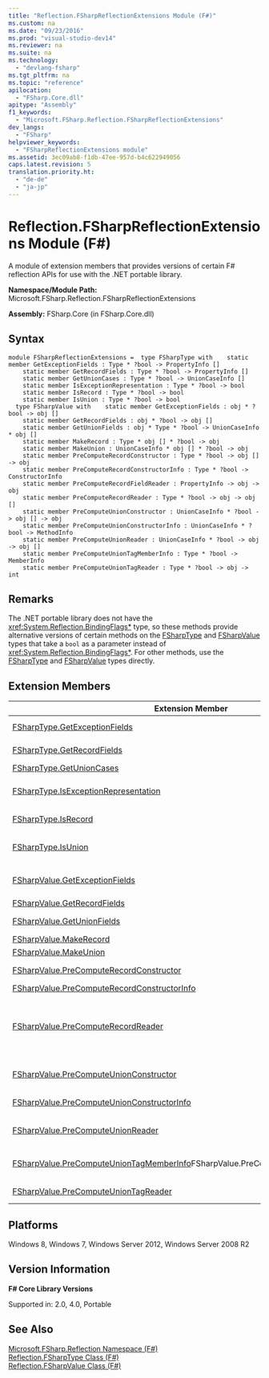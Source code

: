 ```yaml
---
title: "Reflection.FSharpReflectionExtensions Module (F#)"
ms.custom: na
ms.date: "09/23/2016"
ms.prod: "visual-studio-dev14"
ms.reviewer: na
ms.suite: na
ms.technology: 
  - "devlang-fsharp"
ms.tgt_pltfrm: na
ms.topic: "reference"
apilocation: 
  - "FSharp.Core.dll"
apitype: "Assembly"
f1_keywords: 
  - "Microsoft.FSharp.Reflection.FSharpReflectionExtensions"
dev_langs: 
  - "FSharp"
helpviewer_keywords: 
  - "FSharpReflectionExtensions module"
ms.assetid: 3ec09ab8-f1db-47ee-957d-b4c622949056
caps.latest.revision: 5
translation.priority.ht: 
  - "de-de"
  - "ja-jp"
---
```

# Reflection.FSharpReflectionExtensions Module (F#)
A module of extension members that provides versions of certain F# reflection APIs for use with the .NET portable library.  
  
 **Namespace/Module Path:** Microsoft.FSharp.Reflection.FSharpReflectionExtensions  
  
 **Assembly:** FSharp.Core (in FSharp.Core.dll)  
  
## Syntax  
  
```  
module FSharpReflectionExtensions =  type FSharpType with    static member GetExceptionFields : Type * ?bool -> PropertyInfo []  
    static member GetRecordFields : Type * ?bool -> PropertyInfo []  
    static member GetUnionCases : Type * ?bool -> UnionCaseInfo []  
    static member IsExceptionRepresentation : Type * ?bool -> bool  
    static member IsRecord : Type * ?bool -> bool  
    static member IsUnion : Type * ?bool -> bool  
  type FSharpValue with    static member GetExceptionFields : obj * ?bool -> obj []  
    static member GetRecordFields : obj * ?bool -> obj []  
    static member GetUnionFields : obj * Type * ?bool -> UnionCaseInfo * obj []  
    static member MakeRecord : Type * obj [] * ?bool -> obj  
    static member MakeUnion : UnionCaseInfo * obj [] * ?bool -> obj  
    static member PreComputeRecordConstructor : Type * ?bool -> obj [] -> obj  
    static member PreComputeRecordConstructorInfo : Type * ?bool -> ConstructorInfo  
    static member PreComputeRecordFieldReader : PropertyInfo -> obj -> obj  
    static member PreComputeRecordReader : Type * ?bool -> obj -> obj []  
    static member PreComputeUnionConstructor : UnionCaseInfo * ?bool -> obj [] -> obj  
    static member PreComputeUnionConstructorInfo : UnionCaseInfo * ?bool -> MethodInfo  
    static member PreComputeUnionReader : UnionCaseInfo * ?bool -> obj -> obj []  
    static member PreComputeUnionTagMemberInfo : Type * ?bool -> MemberInfo  
    static member PreComputeUnionTagReader : Type * ?bool -> obj -> int  
```  
  
## Remarks  
 The .NET portable library does not have the <xref:System.Reflection.BindingFlags*> type, so these methods provide alternative versions of certain methods on the [FSharpType](../vs140/reflection.fsharptype-class--fsharp-.md) and [FSharpValue](../vs140/reflection.fsharpvalue-class--fsharp-.md) types that take a `bool` as a parameter instead of <xref:System.Reflection.BindingFlags*>. For other methods, use the [FSharpType](../vs140/reflection.fsharptype-class--fsharp-.md) and [FSharpValue](../vs140/reflection.fsharpvalue-class--fsharp-.md) types directly.  
  
## Extension Members  
  
|Extension Member|Description|  
|----------------------|-----------------|  
|[FSharpType.GetExceptionFields](../vs140/fsharptype.getexceptionfields-method--fsharp-.md)|Reads all the fields from an F# exception declaration, in declaration order.|  
|[FSharpType.GetRecordFields](../vs140/fsharptype.getrecordfields-method--fsharp-.md)|Reads all the fields from a record value, in declaration order.|  
|[FSharpType.GetUnionCases](../vs140/fsharptype.getunioncases-method--fsharp-.md)|Gets the cases of a union type.|  
|[FSharpType.IsExceptionRepresentation](../vs140/fsharptype.isexceptionrepresentation-method--fsharp-.md)|Returns true if the given type is a representation of an F# exception declaration.|  
|[FSharpType.IsRecord](../vs140/fsharptype.isrecord-method--fsharp-.md)|Returns true if the type is a representation of an F# record type.|  
|[FSharpType.IsUnion](../vs140/fsharptype.isunion-method--fsharp-.md)|Returns true if the given type is a representation of an F# union type or the runtime type of a value of that type.|  
|[FSharpValue.GetExceptionFields](../vs140/fsharpvalue.getexceptionfields-method--fsharp-.md)|Reads all the fields from a value built using an instance of an F# exception declaration.|  
|[FSharpValue.GetRecordFields](../vs140/fsharpvalue.getrecordfields-method--fsharp-.md)|Reads all the fields from a record value.|  
|[FSharpValue.GetUnionFields](../vs140/fsharpvalue.getunionfields-method--fsharp-.md)|Identify the union case and its fields for an object.|  
|[FSharpValue.MakeRecord](../vs140/fsharpvalue.makerecord-method--fsharp-.md)|Creates an instance of a record type.|  
|[FSharpValue.MakeUnion](../vs140/fsharpvalue.makeunion-method--fsharp-.md)|Create a union case value.|  
|[FSharpValue.PreComputeRecordConstructor](../vs140/fsharpvalue.precomputerecordconstructor-method--fsharp-.md)|Precompute a function for constructing a record value.|  
|[FSharpValue.PreComputeRecordConstructorInfo](../vs140/fsharpvalue.precomputerecordconstructorinfo-method--fsharp-.md)|Get a ConstructorInfo for a record type.|  
|[FSharpValue.PreComputeRecordReader](../vs140/fsharpvalue.precomputerecordreader-method--fsharp-.md)|Precompute a function for reading all the fields from a record. The fields are returned in the same order as the fields reported by a call to Microsoft.FSharp.Reflection.Type.GetInfo for this type.|  
|[FSharpValue.PreComputeUnionConstructor](../vs140/fsharpvalue.precomputeunionconstructor-method--fsharp-.md)|Precomputes a function for constructing a discriminated union value for a particular union case.|  
|[FSharpValue.PreComputeUnionConstructorInfo](../vs140/fsharpvalue.precomputeunionconstructorinfo-method--fsharp-.md)|A method that constructs objects of the given case.|  
|[FSharpValue.PreComputeUnionReader](../vs140/fsharpvalue.precomputeunionreader-method--fsharp-.md)|Precomputes a function for reading all the fields for a particular discriminator case of a union type.|  
|[FSharpValue.PreComputeUnionTagMemberInfo](../vs140/fsharpvalue.precomputeuniontagmemberinfo-method--fsharp-.md)FSharpValue.PreComputeUnionTagMemberInfo|Precompute a property or static method for reading an integer representing the case tag of a union type.|  
|[FSharpValue.PreComputeUnionTagReader](../vs140/fsharpvalue.precomputeuniontagreader-method--fsharp-.md)|Precompute an optimized function to read the tags of the given union type.|  
  
## Platforms  
 Windows 8, Windows 7, Windows Server 2012, Windows Server 2008 R2  
  
## Version Information  
 **F# Core Library Versions**  
  
 Supported in: 2.0, 4.0, Portable  
  
## See Also  
 [Microsoft.FSharp.Reflection Namespace (F#)](../vs140/microsoft.fsharp.reflection-namespace--fsharp-.md)   
 [Reflection.FSharpType Class (F#)](../vs140/reflection.fsharptype-class--fsharp-.md)   
 [Reflection.FSharpValue Class (F#)](../vs140/reflection.fsharpvalue-class--fsharp-.md)